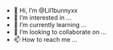 - 👋 Hi, I’m @Lil1bunnyxx
- 👀 I’m interested in ...
- 🌱 I’m currently learning ...
- 💞️ I’m looking to collaborate on ...
- 📫 How to reach me ...

<!---
Lil1bunnyxx/Lil1bunnyxx is a ✨ special ✨ repository because its `README.md` (this file) appears on your GitHub profile.
You can click the Preview link to take a look at your changes.
--->

